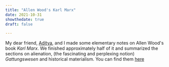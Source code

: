 ```yaml
---
title: "Allen Wood's Karl Marx"
date: 2021-10-31
showthedate: true
draft: false

---
```


My dear friend, [Aditya](https://adityadwarkesh.github.io), and I made some elementary notes on Allen Wood's book *Karl Marx*. We finished approximately half of it and summarized the sections on alienation, (the fascinating and perplexing notion) *Gattungswesen* and historical materialism. You can find them [here](../writings/files/Karl%20Marx%20by%20Allen%20Wood.pdf)